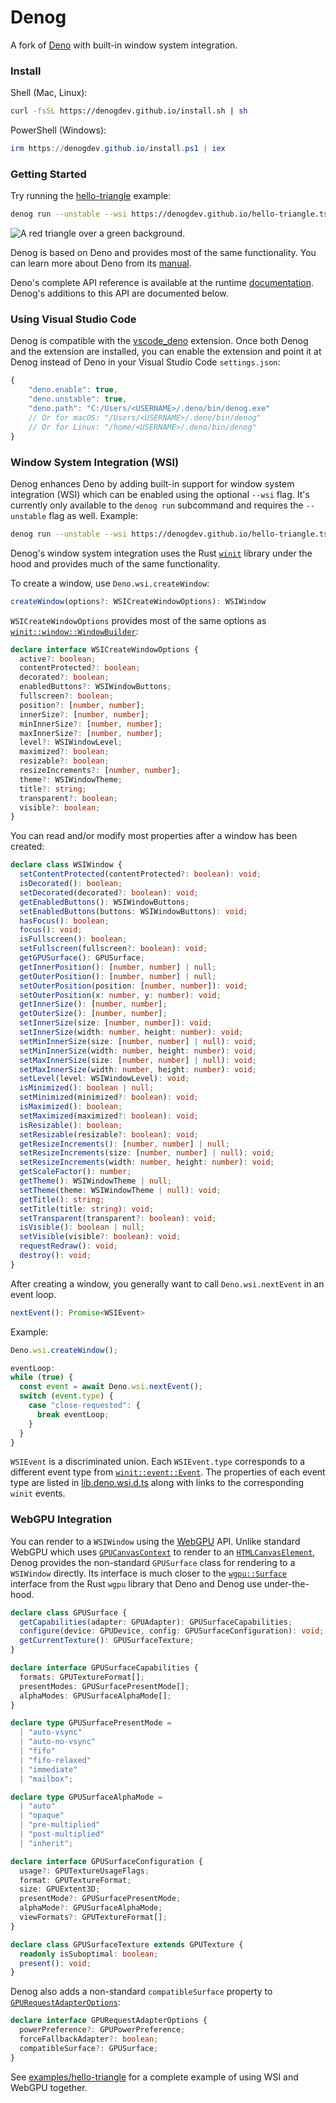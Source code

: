 # Denog

A fork of [Deno](https://github.com/denoland/deno)
with built-in window system integration.

### Install

Shell (Mac, Linux):

```sh
curl -fsSL https://denogdev.github.io/install.sh | sh
```

PowerShell (Windows):

```powershell
irm https://denogdev.github.io/install.ps1 | iex
```

### Getting Started

Try running the
[hello-triangle](https://github.com/denogdev/denogdev.github.io/blob/main/hello-triangle.ts)
example:

```sh
denog run --unstable --wsi https://denogdev.github.io/hello-triangle.ts
```

![A red triangle over a green background.](./examples/hello-triangle/screenshot.png)

Denog is based on Deno and provides most of the same functionality. You can
learn more about Deno from its [manual](https://deno.land/manual).

Deno's complete API reference is available at the runtime
[documentation](https://doc.deno.land). Denog's additions to this API are
documented below.

### Using Visual Studio Code

Denog is compatible with the
[vscode_deno](https://marketplace.visualstudio.com/items?itemName=denoland.vscode-deno)
extension. Once both Denog and the extension are installed, you can enable the extension
and point it at Denog instead of Deno in your Visual Studio Code `settings.json`:

```js
{
    "deno.enable": true,
    "deno.unstable": true,
    "deno.path": "C:/Users/<USERNAME>/.deno/bin/denog.exe"
    // Or for macOS: "/Users/<USERNAME>/.deno/bin/denog"
    // Or for Linux: "/home/<USERNAME>/.deno/bin/denog"
}
```

### Window System Integration (WSI)

Denog enhances Deno by adding built-in support for window system integration (WSI)
which can be enabled using the optional `--wsi` flag. It's currently only available
to the `denog run` subcommand and requires the `--unstable` flag as well. Example:

```sh
denog run --unstable --wsi https://denogdev.github.io/hello-triangle.ts
```

Denog's window system integration uses the Rust
[`winit`](https://docs.rs/winit/0.28.1/winit/) library
under the hood and provides much of the same functionality.

To create a window, use `Deno.wsi.createWindow`:

```ts
createWindow(options?: WSICreateWindowOptions): WSIWindow
```

`WSICreateWindowOptions` provides most of the same options as
[`winit::window::WindowBuilder`](https://docs.rs/winit/0.28.1/winit/window/struct.WindowBuilder.html):

```ts
declare interface WSICreateWindowOptions {
  active?: boolean;
  contentProtected?: boolean;
  decorated?: boolean;
  enabledButtons?: WSIWindowButtons;
  fullscreen?: boolean;
  position?: [number, number];
  innerSize?: [number, number];
  minInnerSize?: [number, number];
  maxInnerSize?: [number, number];
  level?: WSIWindowLevel;
  maximized?: boolean;
  resizable?: boolean;
  resizeIncrements?: [number, number];
  theme?: WSIWindowTheme;
  title?: string;
  transparent?: boolean;
  visible?: boolean;
}
```

You can read and/or modify most properties after a window has been created:

```ts
declare class WSIWindow {
  setContentProtected(contentProtected?: boolean): void;
  isDecorated(): boolean;
  setDecorated(decorated?: boolean): void;
  getEnabledButtons(): WSIWindowButtons;
  setEnabledButtons(buttons: WSIWindowButtons): void;
  hasFocus(): boolean;
  focus(): void;
  isFullscreen(): boolean;
  setFullscreen(fullscreen?: boolean): void;
  getGPUSurface(): GPUSurface;
  getInnerPosition(): [number, number] | null;
  getOuterPosition(): [number, number] | null;
  setOuterPosition(position: [number, number]): void;
  setOuterPosition(x: number, y: number): void;
  getInnerSize(): [number, number];
  getOuterSize(): [number, number];
  setInnerSize(size: [number, number]): void;
  setInnerSize(width: number, height: number): void;
  setMinInnerSize(size: [number, number] | null): void;
  setMinInnerSize(width: number, height: number): void;
  setMaxInnerSize(size: [number, number] | null): void;
  setMaxInnerSize(width: number, height: number): void;
  setLevel(level: WSIWindowLevel): void;
  isMinimized(): boolean | null;
  setMinimized(minimized?: boolean): void;
  isMaximized(): boolean;
  setMaximized(maximized?: boolean): void;
  isResizable(): boolean;
  setResizable(resizable?: boolean): void;
  getResizeIncrements(): [number, number] | null;
  setResizeIncrements(size: [number, number] | null): void;
  setResizeIncrements(width: number, height: number): void;
  getScaleFactor(): number;
  getTheme(): WSIWindowTheme | null;
  setTheme(theme: WSIWindowTheme | null): void;
  getTitle(): string;
  setTitle(title: string): void;
  setTransparent(transparent?: boolean): void;
  isVisible(): boolean | null;
  setVisible(visible?: boolean): void;
  requestRedraw(): void;
  destroy(): void;
}
```

After creating a window, you generally want
to call `Deno.wsi.nextEvent` in an event loop.

```ts
nextEvent(): Promise<WSIEvent>
```

Example:

```ts
Deno.wsi.createWindow();

eventLoop:
while (true) {
  const event = await Deno.wsi.nextEvent();
  switch (event.type) {
    case "close-requested": {
      break eventLoop;
    }
  }
}
```

`WSIEvent` is a discriminated union.
Each `WSIEvent.type` corresponds to a different event type from
[`winit::event::Event`](https://docs.rs/winit/0.28.1/winit/event/enum.Event.html).
The properties of each event type are listed in
[lib.deno.wsi.d.ts](./cli/tsc/dts/lib.deno.wsi.d.ts)
along with links to the corresponding `winit` events.

### WebGPU Integration

You can render to a `WSIWindow` using the
[WebGPU](https://www.w3.org/TR/webgpu/) API. Unlike standard WebGPU which uses
[`GPUCanvasContext`](https://www.w3.org/TR/webgpu/#canvas-context) to render to an
[`HTMLCanvasElement`](https://developer.mozilla.org/en-US/docs/Web/API/HTMLCanvasElement),
Denog provides the non-standard `GPUSurface` class for rendering to a `WSIWindow` directly.
Its interface is much closer to the
[`wgpu::Surface`](https://docs.rs/wgpu/0.15.0/wgpu/struct.Surface.html)
interface from the Rust `wgpu` library that Deno and Denog use under-the-hood.

```ts
declare class GPUSurface {
  getCapabilities(adapter: GPUAdapter): GPUSurfaceCapabilities;
  configure(device: GPUDevice, config: GPUSurfaceConfiguration): void;
  getCurrentTexture(): GPUSurfaceTexture;
}

declare interface GPUSurfaceCapabilities {
  formats: GPUTextureFormat[];
  presentModes: GPUSurfacePresentMode[];
  alphaModes: GPUSurfaceAlphaMode[];
}

declare type GPUSurfacePresentMode =
  | "auto-vsync"
  | "auto-no-vsync"
  | "fifo"
  | "fifo-relaxed"
  | "immediate"
  | "mailbox";

declare type GPUSurfaceAlphaMode =
  | "auto"
  | "opaque"
  | "pre-multiplied"
  | "post-multiplied"
  | "inherit";

declare interface GPUSurfaceConfiguration {
  usage?: GPUTextureUsageFlags;
  format: GPUTextureFormat;
  size: GPUExtent3D;
  presentMode?: GPUSurfacePresentMode;
  alphaMode?: GPUSurfaceAlphaMode;
  viewFormats?: GPUTextureFormat[];
}

declare class GPUSurfaceTexture extends GPUTexture {
  readonly isSuboptimal: boolean;
  present(): void;
}
```

Denog also adds a non-standard `compatibleSurface` property to
[`GPURequestAdapterOptions`](https://www.w3.org/TR/webgpu/#dictdef-gpurequestadapteroptions):

```ts
declare interface GPURequestAdapterOptions {
  powerPreference?: GPUPowerPreference;
  forceFallbackAdapter?: boolean;
  compatibleSurface?: GPUSurface;
}
```

See [examples/hello-triangle](./examples/hello-triangle)
for a complete example of using WSI and WebGPU together.

